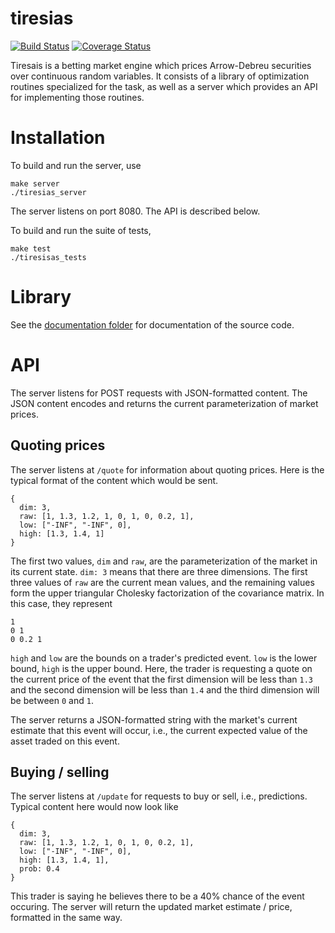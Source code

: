 # tiresias

[![Build Status](https://travis-ci.org/njanetos/tiresias.svg?branch=master)](https://travis-ci.org/njanetos/tiresias)
[![Coverage Status](https://coveralls.io/repos/njanetos/tiresias/badge.svg?branch=master&service=github)](https://coveralls.io/github/njanetos/tiresias?branch=master)

Tiresais is a betting market engine which prices Arrow-Debreu securities over continuous random variables. It consists of a library of optimization routines specialized for the task, as well as a server which provides an API for implementing those routines.

# Installation

To build and run the server, use
```Shell
make server
./tiresias_server
```
The server listens on port 8080. The API is described below.

To build and run the suite of tests,
```Shell
make test
./tiresisas_tests
```

# Library

See the [documentation folder](http://njanetos.github.io/tiresias/html/) for documentation of the source code. 

# API

The server listens for POST requests with JSON-formatted content. The JSON content encodes and returns the current parameterization of market prices.

## Quoting prices

The server listens at `/quote` for information about quoting prices. Here is the typical format of the content which would be sent.

```JSON5
{
  dim: 3,
  raw: [1, 1.3, 1.2, 1, 0, 1, 0, 0.2, 1],
  low: ["-INF", "-INF", 0],
  high: [1.3, 1.4, 1]
}
```

The first two values, `dim` and `raw`, are the parameterization of the market in its current state. `dim: 3` means that there are three dimensions. The first three values of `raw` are the current mean values, and the remaining values form the upper triangular Cholesky factorization of the covariance matrix. In this case, they represent
```
1
0 1 
0 0.2 1
```

`high` and `low` are the bounds on a trader's predicted event. `low` is the lower bound, `high` is the upper bound. Here, the trader is requesting a quote on the current price of the event that the first dimension will be less than `1.3` and the second dimension will be less than `1.4` and the third dimension will be between `0` and `1`. 

The server returns a JSON-formatted string with the market's current estimate that this event will occur, i.e., the current expected value of the asset traded on this event.

## Buying / selling

The server listens at `/update` for requests to buy or sell, i.e., predictions. Typical content here would now look like 
```JSON5
{
  dim: 3,
  raw: [1, 1.3, 1.2, 1, 0, 1, 0, 0.2, 1],
  low: ["-INF", "-INF", 0],
  high: [1.3, 1.4, 1],
  prob: 0.4
}
```
This trader is saying he believes there to be a 40% chance of the event occuring. The server will return the updated market estimate / price, formatted in the same way. 
